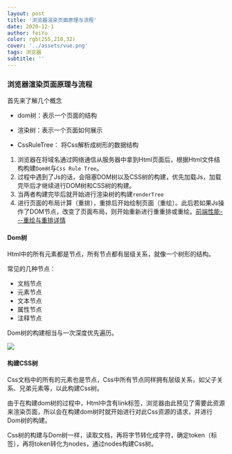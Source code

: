 ```yaml
---
layout: post
title: '浏览器渲染页面原理与流程'
date: 2020-12-1
author: feiYu
color: rgb(255,210,32)
cover: '../assets/vue.png'
tags: 浏览器
subtitle: ''
---
```


### 浏览器渲染页面原理与流程

首先来了解几个概念

+ dom树：表示一个页面的结构

+ 渲染树：表示一个页面如何展示
+ CssRuleTree： 将Css解析成树形的数据结构

1. 浏览器在将域名通过网络通信从服务器中拿到Html页面后，根据Html文件结构构建`Dom树`与`Css Rule Tree`。
2. 过程中遇到了Js的话，会阻塞DOM树以及CSS树的构建，优先加载Js，加载完毕后才继续进行DOM树和CSS树的构建。
3. 当两者构建完毕后就开始进行渲染树的构建`renderTree`
4. 进行页面的布局计算（重排），重排后开始绘制页面（重绘）。此后若如果Js操作了DOM节点，改变了页面布局，则开始重新进行重重排或重绘。[前端性能---重绘与重排详情]() 

#### Dom树

Html中的所有元素都是节点，所有节点都有层级关系，就像一个树形的结构。

常见的几种节点：

+ 文档节点
+ 元素节点
+ 文本节点
+ 属性节点
+ 注释节点

Dom树的构建相当与一次深度优先遍历。

![](D:\MyBlog\skwings.github.io\assets\images\dom.png)

#### 构建CSS树

Css文档中的所有的元素也是节点，Css中所有节点同样拥有层级关系，如父子关系、兄弟元素等，以此构建Css树。

由于在构建dom树的过程中，Html中含有link标签，浏览器由此预见了需要此资源来渲染页面，所以会在构建dom树时就开始进行对此Css资源的请求，并进行Dom树的构建。

Css树的构建与Dom树一样，读取文档，再将字节转化成字符，确定token（标签），再将token转化为nodes，通过nodes构建Css树。